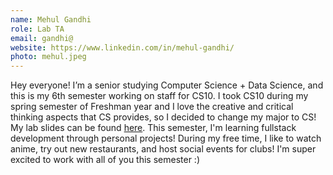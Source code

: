 ```yaml
---
name: Mehul Gandhi
role: Lab TA
email: gandhi@
website: https://www.linkedin.com/in/mehul-gandhi/
photo: mehul.jpeg
---
```

Hey everyone! I’m a senior studying Computer Science + Data Science, and this is my 6th semester working on staff for CS10. I took CS10 during my spring semester of Freshman year and I love the creative and critical thinking aspects that CS provides, so I decided to change my major to CS! My lab slides can be found <a href="https://portfolio-mehul-gandhi.vercel.app/notes">here</a>. This semester, I'm learning fullstack development through personal projects! During my free time, I like to watch anime, try out new restaurants, and host social events for clubs! I'm super excited to work with all of you this semester :)
